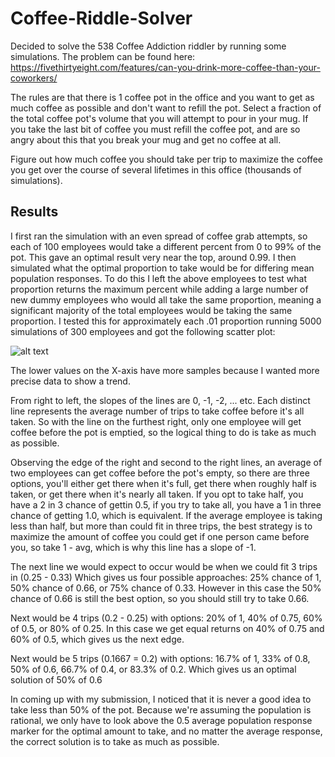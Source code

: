 # Coffee-Riddle-Solver

Decided to solve the 538 Coffee Addiction riddler by running some simulations. The problem can be found here: https://fivethirtyeight.com/features/can-you-drink-more-coffee-than-your-coworkers/

The rules are that there is 1 coffee pot in the office and you want to get as much coffee as possible and don't want to refill the pot. Select a fraction of the total coffee pot's volume that you will attempt to pour in your mug. If you take the last bit of coffee you must refill the coffee pot, and are so angry about this that you break your mug and get no coffee at all. 

Figure out how much coffee you should take per trip to maximize the coffee you get over the course of several lifetimes in this office (thousands of simulations).

## Results

I first ran the simulation with an even spread of coffee grab attempts, so each of 100 employees would take a different percent from 0 to 99% of the pot. This gave an optimal result very near the top, around 0.99. I then simulated what the optimal proportion to take would be for differing mean population responses. To do this I left the above employees to test what proportion returns the maximum percent while adding a large number of new dummy employees who would all take the same proportion, meaning a significant majority of the total employees would be taking the same proportion. I tested this for approximately each .01 proportion running 5000 simulations of 300 employees and got the following scatter plot:

![alt text](http://i.imgur.com/2apeGr7.png "")

The lower values on the X-axis have more samples because I wanted more precise data to show a trend.

From right to left, the slopes of the lines are 0, -1, -2, ... etc. Each distinct line represents the average number of trips to take coffee before it's all taken. So with the line on the furthest right, only one employee will get coffee before the pot is emptied, so the logical thing to do is take as much as possible. 

Observing the edge of the right and second to the right lines, an average of two employees can get coffee before the pot's empty, so there are three options, you'll either get there when it's full, get there when roughly half is taken, or get there when it's nearly all taken. If you opt to take half, you have a 2 in 3 chance of gettin 0.5, if you try to take all, you have a 1 in three chance of getting 1.0, which is equivalent. If the average employee is taking less than half, but more than could fit in three trips, the best strategy is to maximize the amount of coffee you could get if one person came before you, so take 1 - avg, which is why this line has a slope of -1.

The next line we would expect to occur would be when we could fit 3 trips in (0.25 - 0.33) Which gives us four possible approaches: 25% chance of 1, 50% chance of 0.66, or 75% chance of 0.33. However in this case the 50% chance of 0.66 is still the best option, so you should still try to take 0.66.

Next would be 4 trips (0.2 - 0.25) with options: 20% of 1, 40% of 0.75, 60% of 0.5, or 80% of 0.25. In this case we get equal returns on  40% of 0.75 and 60% of 0.5, which gives us the next edge.

Next would be 5 trips (0.1667 = 0.2) with options: 16.7% of 1, 33% of 0.8, 50% of 0.6, 66.7% of 0.4, or 83.3% of 0.2. Which gives us an optimal solution of 50% of 0.6


In coming up with my submission, I noticed that it is never a good idea to take less than 50% of the pot. Because we're assuming the population is rational, we only have to look above the 0.5 average population response marker for the optimal amount to take, and no matter the average response, the correct solution is to take as much as possible. 
